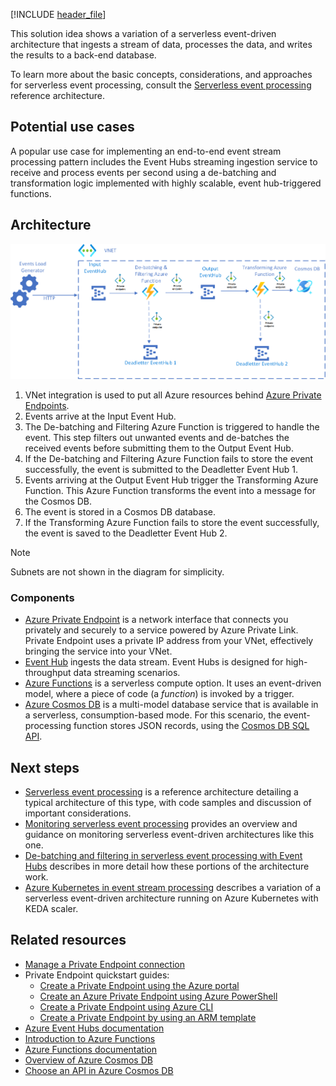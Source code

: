<!-- cSpell:ignore KEDA deadletter -->
[!INCLUDE [header_file](../../../includes/sol-idea-header.md)]

This solution idea shows a variation of a serverless event-driven architecture that ingests a stream of data, processes the data, and writes the results to a back-end database.

To learn more about the basic concepts, considerations, and approaches for serverless event processing, consult the [Serverless event processing](https://docs.microsoft.com/azure/architecture/reference-architectures/serverless/event-processing) reference architecture.

## Potential use cases

A popular use case for implementing an end-to-end event stream processing pattern includes the Event Hubs streaming ingestion service to receive and process events per second using a de-batching and transformation logic implemented with highly scalable, event hub-triggered functions.

## Architecture

[![Diagram showing data flowing into a VNet and then being processed by the architecture described in this article.](../media/serverless-event-processing-private-link.png)](../media/serverless-event-processing-private-link.png#lightbox)

1. VNet integration is used to put all Azure resources behind [Azure Private Endpoints](https://docs.microsoft.com/azure/private-link/private-endpoint-overview).
1. Events arrive at the Input Event Hub.
1. The De-batching and Filtering Azure Function is triggered to handle the event. This step filters out unwanted events and de-batches the received events before submitting them to the Output Event Hub.
1. If the De-batching and Filtering Azure Function fails to store the event successfully, the event is submitted to the Deadletter Event Hub 1.
1. Events arriving at the Output Event Hub trigger the Transforming Azure Function. This Azure Function transforms the event into a message for the Cosmos DB.
1. The event is stored in a Cosmos DB database.
1. If the Transforming Azure Function fails to store the event successfully, the event is saved to the Deadletter Event Hub 2.

> [!NOTE]
> Subnets are not shown in the diagram for simplicity.

### Components

- [Azure Private Endpoint](https://docs.microsoft.com/azure/private-link/private-endpoint-overview) is a network interface that connects you privately and securely to a service powered by Azure Private Link. Private Endpoint uses a private IP address from your VNet, effectively bringing the service into your VNet.
- [Event Hub](https://azure.microsoft.com/services/event-hubs/) ingests the data stream. Event Hubs is designed for high-throughput data streaming scenarios.
- [Azure Functions](https://azure.microsoft.com/services/functions/) is a serverless compute option. It uses an event-driven model, where a piece of code (a *function*) is invoked by a trigger.
- [Azure Cosmos DB](https://azure.microsoft.com/services/cosmos-db/) is a multi-model database service that is available in a serverless, consumption-based mode. For this scenario, the event-processing function stores JSON records, using the [Cosmos DB SQL API](https://docs.microsoft.com/azure/cosmos-db/introduction).

## Next steps

- [Serverless event processing](https://docs.microsoft.com/azure/architecture/reference-architectures/serverless/event-processing) is a reference architecture detailing a typical architecture of this type, with code samples and discussion of important considerations.
- [Monitoring serverless event processing](monitoring-serverless-event-processing.yml) provides an overview and guidance on monitoring serverless event-driven architectures like this one.
- [De-batching and filtering in serverless event processing with Event Hubs](serverless-event-processing-filtering.yml) describes in more detail how these portions of the architecture work.
- [Azure Kubernetes in event stream processing](serverless-event-processing-aks.yml) describes a variation of a serverless event-driven architecture running on Azure Kubernetes with KEDA scaler.

## Related resources

- [Manage a Private Endpoint connection](https://docs.microsoft.com/azure/private-link/manage-private-endpoint)
- Private Endpoint quickstart guides:
  - [Create a Private Endpoint using the Azure portal](https://docs.microsoft.com/azure/private-link/create-private-endpoint-portal)
  - [Create an Azure Private Endpoint using Azure PowerShell](https://docs.microsoft.com/azure/private-link/create-private-endpoint-powershell)
  - [Create a Private Endpoint using Azure CLI](https://docs.microsoft.com/azure/private-link/create-private-endpoint-cli)
  - [Create a Private Endpoint by using an ARM template](https://docs.microsoft.com/azure/private-link/create-private-endpoint-template)
- [Azure Event Hubs documentation](https://docs.microsoft.com/azure/event-hubs/)
- [Introduction to Azure Functions](https://docs.microsoft.com/azure/azure-functions/functions-overview)
- [Azure Functions documentation](https://docs.microsoft.com/azure/azure-functions/)
- [Overview of Azure Cosmos DB](https://docs.microsoft.com/azure/cosmos-db/introduction)
- [Choose an API in Azure Cosmos DB](https://docs.microsoft.com/azure/cosmos-db/choose-api)
